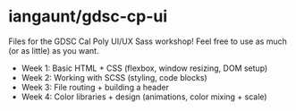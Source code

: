 # iangaunt/gdsc-cp-ui

Files for the GDSC Cal Poly UI/UX Sass workshop! Feel free to use as much (or as little) as you want.

* Week 1: Basic HTML + CSS (flexbox, window resizing, DOM setup)
* Week 2: Working with SCSS (styling, code blocks)
* Week 3: File routing + building a header
* Week 4: Color libraries + design (animations, color mixing + scale)
